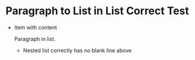 # Paragraph to List in List Correct Test

- Item with content

  Paragraph in list.
  - Nested list correctly has no blank line above
